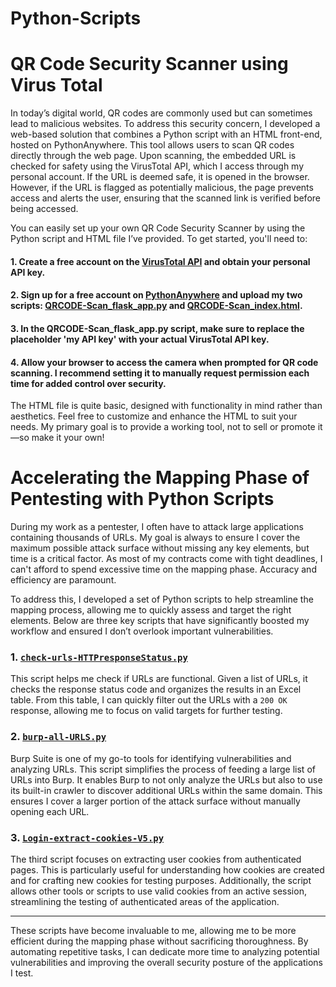 # Python-Scripts

# QR Code Security Scanner using Virus Total

In today’s digital world, QR codes are commonly used but can sometimes lead to malicious websites. To address this security concern, I developed a web-based solution that combines a Python script with an HTML front-end, hosted on PythonAnywhere. This tool allows users to scan QR codes directly through the web page. Upon scanning, the embedded URL is checked for safety using the VirusTotal API, which I access through my personal account. If the URL is deemed safe, it is opened in the browser. However, if the URL is flagged as potentially malicious, the page prevents access and alerts the user, ensuring that the scanned link is verified before being accessed.

You can easily set up your own QR Code Security Scanner by using the Python script and HTML file I’ve provided. To get started, you'll need to:

#### 1. Create a free account on the <a href="https://www.virustotal.com/gui/sign-in">VirusTotal API<a/> and obtain your personal API key.

#### 2. Sign up for a free account on <a href="https://www.pythonanywhere.com/registration/register/beginner/">PythonAnywhere<a/> and upload my two scripts: <a href="https://github.com/linceBLA/Python-Scripts/blob/main/QRCODE-Scan_flask_app.py">QRCODE-Scan_flask_app.py<a/> and <a href="https://github.com/linceBLA/Python-Scripts/blob/main/QRCODE-Scan_index.html">QRCODE-Scan_index.html<a/>.

#### 3. In the QRCODE-Scan_flask_app.py script, make sure to replace the placeholder 'my API key' with your actual VirusTotal API key.

#### 4. Allow your browser to access the camera when prompted for QR code scanning. I recommend setting it to manually request permission each time for added control over security.

The HTML file is quite basic, designed with functionality in mind rather than aesthetics. Feel free to customize and enhance the HTML to suit your needs. My primary goal is to provide a working tool, not to sell or promote it—so make it your own!




# Accelerating the Mapping Phase of Pentesting with Python Scripts

During my work as a pentester, I often have to attack large applications containing thousands of URLs. My goal is always to ensure I cover the maximum possible attack surface without missing any key elements, but time is a critical factor. As most of my contracts come with tight deadlines, I can't afford to spend excessive time on the mapping phase. Accuracy and efficiency are paramount.

To address this, I developed a set of Python scripts to help streamline the mapping process, allowing me to quickly assess and target the right elements. Below are three key scripts that have significantly boosted my workflow and ensured I don’t overlook important vulnerabilities.

### 1. <a href="https://github.com/linceBLA/Python-Scripts/blob/main/check-urls-HTTPresponseStatus.py">`check-urls-HTTPresponseStatus.py`<a/>

This script helps me check if URLs are functional. Given a list of URLs, it checks the response status code and organizes the results in an Excel table. From this table, I can quickly filter out the URLs with a `200 OK` response, allowing me to focus on valid targets for further testing.

### 2. <a href="https://github.com/linceBLA/Python-Scripts/blob/main/burp-all-URLS.py">`burp-all-URLS.py`<a/>

Burp Suite is one of my go-to tools for identifying vulnerabilities and analyzing URLs. This script simplifies the process of feeding a large list of URLs into Burp. It enables Burp to not only analyze the URLs but also to use its built-in crawler to discover additional URLs within the same domain. This ensures I cover a larger portion of the attack surface without manually opening each URL.

### 3. <a href="https://github.com/linceBLA/Python-Scripts/blob/main/Login-extract-cookies-V5.py">`Login-extract-cookies-V5.py`<a/>

The third script focuses on extracting user cookies from authenticated pages. This is particularly useful for understanding how cookies are created and for crafting new cookies for testing purposes. Additionally, the script allows other tools or scripts to use valid cookies from an active session, streamlining the testing of authenticated areas of the application.

---

These scripts have become invaluable to me, allowing me to be more efficient during the mapping phase without sacrificing thoroughness. By automating repetitive tasks, I can dedicate more time to analyzing potential vulnerabilities and improving the overall security posture of the applications I test.
